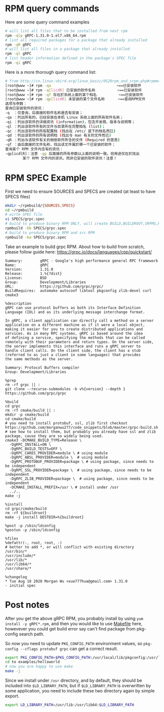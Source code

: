 
# RPM query commands
Here are some query command examples
```bash
# will list all files that to be installed from next rpm
rpm -qlp gRPC-1.31.0-1.el7.x86_64.rpm
# list all required packages for a package that already installed
rpm -qR gRPC
# will list all files in a package that already installed
rpm -ql gRPC
# list header information defined in the package's SPEC file
rpm -qi gRPC
```
Here is a more thorough query command list:
```bash
# from http://cn.linux.vbird.org/linux_basic/0520rpm_and_srpm.php#rpmmanager_query
[root@www ~]# rpm -qa                              <==已安装软件
[root@www ~]# rpm -q[licdR] 已安装的软件名称          <==已安装软件
[root@www ~]# rpm -qf 存在於系统上面的某个档名          <==已安装软件
[root@www ~]# rpm -qp[licdR] 未安装的某个文件名称      <==查阅RPM文件
选项与参数：
查询已安装软件的资讯：
-q  ：仅查询，后面接的软件名称是否有安装；
-qa ：列出所有的，已经安装在本机 Linux 系统上面的所有软件名称；
-qi ：列出该软件的详细资讯 (information)，包含开发商、版本与说明等；
-ql ：列出该软件所有的文件与目录所在完整档名 (list)；
-qc ：列出该软件的所有配置档 (找出在 /etc/ 底下的档名而已)
-qd ：列出该软件的所有说明档 (找出与 man 有关的文件而已)
-qR ：列出与该软件有关的相依软件所含的文件 (Required 的意思)
-qf ：由后面接的文件名称，找出该文件属於哪一个已安装的软件；
查询某个 RPM 文件内含有的资讯：
-qp[icdlR]：注意 -qp 后面接的所有参数以上面的说明一致。但用途仅在於找出
	    某个 RPM 文件内的资讯，而非已安装的软件资讯！注意！
```

# RPM SPEC Example
First we need to ensure SOURCES and SPECS are created (at least to have SPECS files)
```bash
mkdir ~/rpmbuild/{SOURCES,SPECS}
cd ~/rpmbuild
# wirte SPEC file
vi SPECS/grpc.spec
# build to produce binary RPM ONLY, will create BUILD,BUILDROOT,SRPMS,RPMS directories
rpmbuild -bb SPECS/grpc.spec
# build to produce binary RPM and src RPM
rpmbuild -ba SPECS/grpc.spec
```

Take an example to build grpc RPM. About how to build from scratch, please follow guide here: https://grpc.io/docs/languages/cpp/quickstart/

```
Summary:        gRPC - Google's high performance general RPC framework
Name:           gRPC
Version:        1.31.0
Release:        1.%{?dist}
License:        BSD
Group:          Development/Libraries
URL:            https://github.com/grpc/grpc/
BuildRequires:  automake autoconf libtool pkgconfig zlib-devel curl cmake3

%description
gRPC can use protocol buffers as both its Interface Definition
Language (IDL) and as its underlying message interchange format.

In gRPC, a client application can directly call a method on a server
application on a different machine as if it were a local object,
making it easier for you to create distributed applications and
services. As in many RPC systems, gRPC is based around the idea
of defining a service, specifying the methods that can be called
remotely with their parameters and return types. On the server side,
the server implements this interface and runs a gRPC server to
handle client calls. On the client side, the client has a stub
(referred to as just a client in some languages) that provides
the same methods as the server.

Summary: Protocol Buffers compiler
Group: Development/Libraries

%prep
rm -rf grpc || :
git clone --recurse-submodules -b v%{version} --depth 1 https://github.com/grpc/grpc

%build
cd grpc
rm -rf cmake/build || :
mkdir -p cmake/build
cd cmake/build
# you need to install protobuf, ssl, zlib first checkout https://github.com/morganwu277/code_snippets/blob/master/grpc-build.sh
# see how to install them, but probably you already have ssl and zlib package, cause they are so widely being used.
cmake3 -DCMAKE_BUILD_TYPE=Release \
  -DgRPC_INSTALL=ON \
  -DgRPC_BUILD_TESTS=OFF \
  -DgRPC_CARES_PROVIDER=module \ # using module
  -DgRPC_ABSL_PROVIDER=module \  # using module
  -DgRPC_PROTOBUF_PROVIDER=package \ # using package, since needs to be independent
  -DgRPC_SSL_PROVIDER=package \  # using package, since needs to be independent
  -DgRPC_ZLIB_PROVIDER=package \  # using package, since needs to be independent
  -DCMAKE_INSTALL_PREFIX=/usr \ # install under /usr
  ../..
make -j

%install
cd grpc/cmake/build
rm -rf ${buildroot}
make -j install DESTDIR=%{buildroot}

%post -p /sbin/ldconfig
%postun -p /sbin/ldconfig

%files
%defattr(-, root, root, -)
# better to add *, or will conflict with existing directory
/usr/bin/*
/usr/include/*
/usr/lib/*
/usr/lib64/*
/usr/share/*

%changelog
* Tue Aug 18 2020 Morgan Wu <xue777hua@gmail.com> 1.31.0
- initial spec
```

# Post notes

After you get the above gRPC RPM, you probably install by using `yum install -y gRPC*.rpm`, and then you would like to use [Makefile](https://github.com/grpc/grpc/blob/master/examples/cpp/helloworld/Makefile) here, howevever you could get build error say can't find package from pkg-config search path.

So now you need to update `PKG_CONFIG_PATH` environment values, so `pkg-config --cflags protobuf grpc` can get a correct result.
```bash
export PKG_CONFIG_PATH=$PKG_CONFIG_PATH:/usr/local/lib/pkgconfig:/usr/local/lib64/pkgconfig
cd to examples/helloworld
# now you are happy to use make
make -j
```

Since we install under `/usr` directory, and by default, they should be included into `$LD_LIBRARY_PATH`, but if `$LD_LIBRARY_PATH` is overwritten by some application, you need to include these two directory again by simple export.
```bash
export LD_LIBRARY_PATH=/usr/lib:/usr/lib64:$LD_LIBRARY_PATH
```
